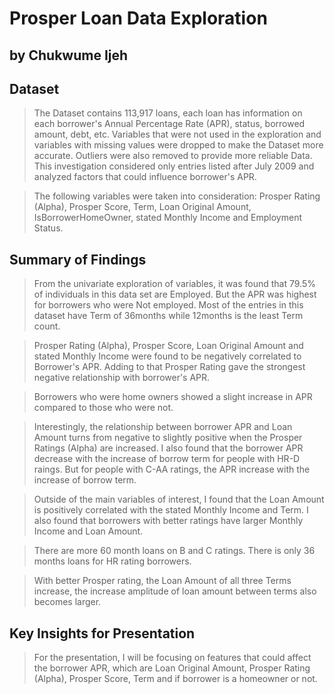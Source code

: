 # Prosper Loan Data Exploration
## by Chukwume Ijeh


## Dataset

> The Dataset contains 113,917 loans, each loan has information on each borrower's Annual Percentage Rate (APR), status, borrowed amount, debt, etc. Variables that were not used in the exploration and variables with missing values were dropped to make the Dataset more accurate. Outliers were also removed to provide more reliable Data. This investigation considered only entries listed after July 2009 and analyzed factors that could influence borrower's APR.

> The following variables were taken into consideration: Prosper Rating (Alpha), Prosper Score, Term, Loan Original Amount, IsBorrowerHomeOwner, stated Monthly Income and Employment Status.



## Summary of Findings

> From the univariate exploration of variables, it was found that 79.5% of individuals in this data set are Employed. But the APR was highest for borrowers who were Not employed. Most of the entries in this dataset have Term of 36months while 12months is the least Term count.

> Prosper Rating (Alpha), Prosper Score, Loan Original Amount and stated Monthly Income were found to be negatively correlated to Borrower's APR. Adding to that Prosper Rating gave the strongest negative relationship with borrower's APR.

> Borrowers who were home owners showed a slight increase in APR compared to those who were not.

> Interestingly, the relationship between borrower APR and Loan Amount turns from negative to slightly positive when the Prosper Ratings (Alpha) are increased. I also found that the borrower APR decrease with the increase of borrow term for people with HR-D raings. But for people with C-AA ratings, the APR increase with the increase of borrow term.

> Outside of the main variables of interest, I found that the Loan Amount is positively correlated with the stated Monthly Income and Term. I also found that borrowers with better ratings have larger Monthly Income and Loan Amount. 

> There are more 60 month loans on B and C ratings. There is only 36 months loans for HR rating borrowers. 

>With better Prosper rating, the Loan Amount of all three Terms increase, the increase amplitude of loan amount between terms also becomes larger.



## Key Insights for Presentation

> For the presentation, I will be focusing on features that could affect the borrower APR, which are Loan Original Amount, Prosper Rating (Alpha), Prosper Score, Term and if borrower is a homeowner or not.